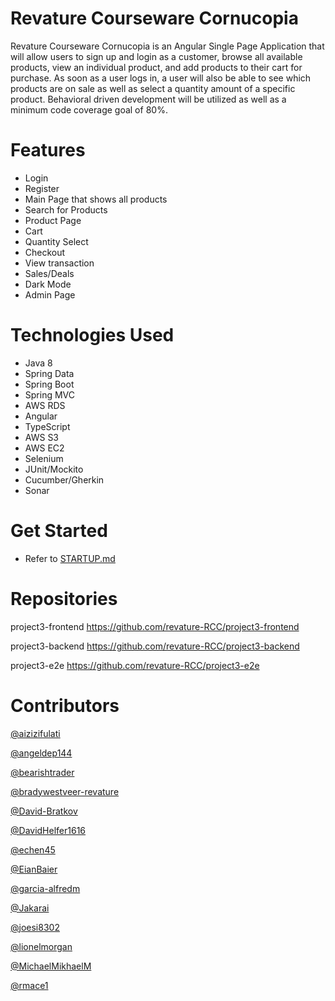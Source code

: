 # Revature Courseware Cornucopia

Revature Courseware Cornucopia is an Angular Single Page Application that will allow users to sign up and login as a customer, browse all available products, view an individual product, and add products to their cart for purchase. As soon as a user logs in, a user will also be able to see which products are on sale as well as select a quantity amount of a specific product. Behavioral driven development will be utilized as well as a minimum code coverage goal of 80%.

# Features
- Login
- Register
- Main Page that shows all products
- Search for Products
- Product Page
- Cart
- Quantity Select
- Checkout
- View transaction
- Sales/Deals
- Dark Mode
- Admin Page

# Technologies Used
- Java 8
- Spring Data
- Spring Boot
- Spring MVC
- AWS RDS
- Angular
- TypeScript
- AWS S3
- AWS EC2
- Selenium
- JUnit/Mockito
- Cucumber/Gherkin
- Sonar

# Get Started
- Refer to [STARTUP.md](https://github.com/revature-RCC/project3-documentation/blob/main/STARTUP.md)

# Repositories
project3-frontend https://github.com/revature-RCC/project3-frontend

project3-backend https://github.com/revature-RCC/project3-backend

project3-e2e https://github.com/revature-RCC/project3-e2e

# Contributors
[@aizizifulati](https://github.com/aizizifulati)

[@angeldep144](https://github.com/angeldep144)

[@bearishtrader](https://github.com/bearishtrader)

[@bradywestveer-revature](https://github.com/bradywestveer-revature)

[@David-Bratkov](https://github.com/David-Bratkov)

[@DavidHelfer1616](https://github.com/DavidHelfer1616)

[@echen45](https://github.com/echen45)

[@EianBaier](https://github.com/EianBaier)

[@garcia-alfredm](https://github.com/garcia-alfredm)

[@Jakarai](https://github.com/Jakarai)

[@joesi8302](https://github.com/joesi8302)

[@lionelmorgan](https://github.com/lionelmorgan)

[@MichaelMikhaelM](https://github.com/MichaelMikhaelM)

[@rmace1](https://github.com/rmace1)

